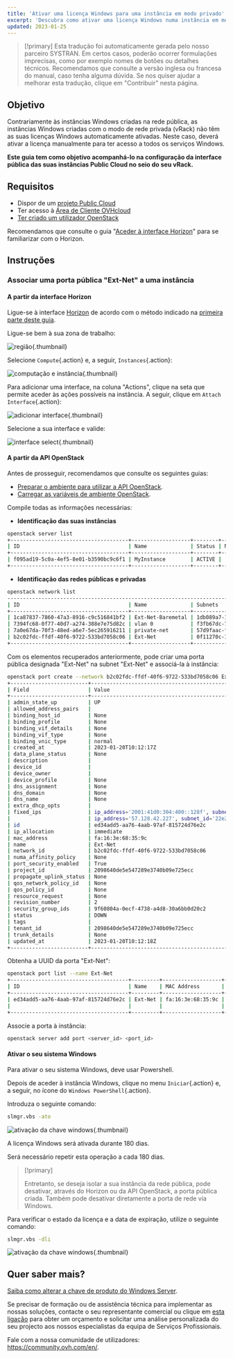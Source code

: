 ```yaml
---
title: 'Ativar uma licença Windows para uma instância em modo privado'
excerpt: 'Descubra como ativar uma licença Windows numa instância em modo privado'
updated: 2023-01-25
---
```


> [!primary]
> Esta tradução foi automaticamente gerada pelo nosso parceiro SYSTRAN. Em certos casos, poderão ocorrer formulações imprecisas, como por exemplo nomes de botões ou detalhes técnicos. Recomendamos que consulte a versão inglesa ou francesa do manual, caso tenha alguma dúvida. Se nos quiser ajudar a melhorar esta tradução, clique em "Contribuir" nesta página.
>

## Objetivo

Contrariamente às instâncias Windows criadas na rede pública, as instâncias Windows criadas com o modo de rede privada (vRack) não têm as suas licenças Windows automaticamente ativadas.
Neste caso, deverá ativar a licença manualmente para ter acesso a todos os serviços Windows.

**Este guia tem como objetivo acompanhá-lo na configuração da interface pública das suas instâncias Public Cloud no seio do seu vRack.**

## Requisitos

- Dispor de um [projeto Public Cloud](/pages/public_cloud/compute/create_a_public_cloud_project)
- Ter acesso à [Área de Cliente OVHcloud](/links/manager)
- [Ter criado um utilizador OpenStack](/pages/public_cloud/compute/create_and_delete_a_user)

Recomendamos que consulte o guia "[Aceder à interface Horizon](/pages/public_cloud/compute/introducing_horizon)" para se familiarizar com o Horizon.

## Instruções

### Associar uma porta pública "Ext-Net" a uma instância

#### A partir da interface Horizon

Ligue-se à interface [Horizon](https://horizon.cloud.ovh.net/auth/login/) de acordo com o método indicado na [primeira parte deste guia](/pages/public_cloud/public_cloud_network_services/getting-started-07-creating-vrack#interface-horizon).

Ligue-se bem à sua zona de trabalho:

![região](images/horizon1.png){.thumbnail}

Selecione `Compute`{.action} e, a seguir, `Instances`{.action}:

![computação e instância](images/horizon2.png){.thumbnail}

Para adicionar uma interface, na coluna "Actions", clique na seta que permite aceder às ações possíveis na instância. A seguir, clique em `Attach Interface`{.action}:

![adicionar interface](images/horizon3.png){.thumbnail}

Selecione a sua interface e valide:

![interface select](images/attachinterfacehorizon.png){.thumbnail}

#### A partir da API OpenStack

Antes de prosseguir, recomendamos que consulte os seguintes guias:

- [Preparar o ambiente para utilizar a API OpenStack](/pages/public_cloud/compute/prepare_the_environment_for_using_the_openstack_api).
- [Carregar as variáveis de ambiente OpenStack](/pages/public_cloud/compute/loading_openstack_environment_variables).

Compile todas as informações necessárias:

- **Identificação das suas instâncias**

```bash
openstack server list
+--------------------------------------+-------------------+--------+---------------------------------------------------------------------+----------------------------------------+----------+
| ID                                   | Name              | Status | Networks                                                            | Image                                  | Flavor   |
+--------------------------------------+-------------------+--------+---------------------------------------------------------------------+----------------------------------------+----------+
| f095ad19-5c0a-4ef5-8e01-b3590bc9c6f1 | MyInstance        | ACTIVE |                                                                     | Windows Server 2016 Standard (Desktop) | win-b2-7 |
+--------------------------------------+-------------------+--------+---------------------------------------------------------------------+----------------------------------------+----------+
```

- **Identificação das redes públicas e privadas**

```bash
openstack network list
-----------------------------------------------------------------------------------------+
| ID                                   | Name              | Subnets                                                                                                                                                                                                                                                                  |
+--------------------------------------+-------------------+--------------------------------------------------------------------------------------------------------------------------------------------------------------------------------------------------------------------------------------------------------------------------+
| 1ca87837-7860-47a3-8916-c9c516841bf2 | Ext-Net-Baremetal | 1db089a7-1bd9-449f-8e3b-4ea61e666320, 4a614403-b8aa-4291-bd59-0cb2c81c4deb                                                                                                                                                                                               |
| 7394fc68-0f77-40d7-a274-388e7e75d82c | vlan 0            | f3fb67dc-7419-49da-b26c-7f64c480eb63                                                                                                                                                                                                                                     |
| 7a0e67da-70f3-48ed-a6e7-5ec265916211 | private-net       | 57d9faac-f01c-43a2-8866-d9b1dd02cb9e, 5cb270a9-3795-4286-96fe-f3bfa3a328e5                                                                                                                                                                                               |
| b2c02fdc-ffdf-40f6-9722-533bd7058c06 | Ext-Net           | 0f11270c-1113-4d4f-98de-eba83445d962, 1a6c6b72-88e9-4e94-ac8b-61e6dbc4792c, 22e2d853-1b86-48f3-8596-9d12c7693dc7, 4aa6cac1-d5cd-4e25-b14b-7573aeabcab1, 7d6352a6-dbed-4628-a029-fcc3986ae7d6, 9f989c4b-c441-4678-b395-e082c300356e, b072b17b-ef1d-4881-98c7-e0d6a1c3dcea|
+--------------------------------------+-------------------+--------------------------------------------------------------------------------------------------------------------------------------------------------------------------------------------------------------------------------------------------------------------------+
```

Com os elementos recuperados anteriormente, pode criar uma porta pública designada "Ext-Net" na subnet "Ext-Net" e associá-la à instância:

```bash
openstack port create --network b2c02fdc-ffdf-40f6-9722-533bd7058c06 Ext-Net
+-------------------------+----------------------------------------------------------------------------------------+
| Field                   | Value                                                                                  |
+-------------------------+----------------------------------------------------------------------------------------+
| admin_state_up          | UP                                                                                     |
| allowed_address_pairs   |                                                                                        |
| binding_host_id         | None                                                                                   |
| binding_profile         | None                                                                                   |
| binding_vif_details     | None                                                                                   |
| binding_vif_type        | None                                                                                   |
| binding_vnic_type       | normal                                                                                 |
| created_at              | 2023-01-20T10:12:17Z                                                                   |
| data_plane_status       | None                                                                                   |
| description             |                                                                                        |
| device_id               |                                                                                        |
| device_owner            |                                                                                        |
| device_profile          | None                                                                                   |
| dns_assignment          | None                                                                                   |
| dns_domain              | None                                                                                   |
| dns_name                | None                                                                                   |
| extra_dhcp_opts         |                                                                                        |
| fixed_ips               | ip_address='2001:41d0:304:400::128f', subnet_id='4aa6cac1-d5cd-4e25-b14b-7573aeabcab1' |
|                         | ip_address='57.128.42.227', subnet_id='22e2d853-1b86-48f3-8596-9d12c7693dc7'           |
| id                      | ed34add5-aa76-4aab-97af-815724d76e2c                                                   |
| ip_allocation           | immediate                                                                              |
| mac_address             | fa:16:3e:68:35:9c                                                                      |
| name                    | Ext-Net                                                                                |
| network_id              | b2c02fdc-ffdf-40f6-9722-533bd7058c06                                                   |
| numa_affinity_policy    | None                                                                                   |
| port_security_enabled   | True                                                                                   |
| project_id              | 2098640de5e547289e3740b09e725ecc                                                       |
| propagate_uplink_status | None                                                                                   |
| qos_network_policy_id   | None                                                                                   |
| qos_policy_id           | None                                                                                   |
| resource_request        | None                                                                                   |
| revision_number         | 2                                                                                      |
| security_group_ids      | 9f60804a-0ecf-4738-a4d8-30a6bb0d20c2                                                   |
| status                  | DOWN                                                                                   |
| tags                    |                                                                                        |
| tenant_id               | 2098640de5e547289e3740b09e725ecc                                                       |
| trunk_details           | None                                                                                   |
| updated_at              | 2023-01-20T10:12:18Z                                                                   |
+-------------------------+----------------------------------------------------------------------------------------+
```

Obtenha a UUID da porta "Ext-Net":

```bash
openstack port list --name Ext-Net
+--------------------------------------+---------+-------------------+---------------------------------------------------------------------------------------+--------+
| ID                                   | Name    | MAC Address       | Fixed IP Addresses                                                                    | Status |
+--------------------------------------+---------+-------------------+---------------------------------------------------------------------------------------+--------+
| ed34add5-aa76-4aab-97af-815724d76e2c | Ext-Net | fa:16:3e:68:35:9c | ip_address='2001:41d0:304:400::128f', subnet_id='4aa6cac1-d5cd-4e25-b14b-7573aeabcab1'| DOWN   |
|                                      |         |                   | ip_address='57.128.42.227', subnet_id='22e2d853-1b86-48f3-8596-9d12c7693dc7'          |        |
+--------------------------------------+---------+-------------------+---------------------------------------------------------------------------------------+--------+
```

Associe a porta à instância:

```bash
openstack server add port <server_id> <port_id>
```

#### Ativar o seu sistema Windows

Para ativar o seu sistema Windows, deve usar Powershell.

Depois de aceder à instância Windows, clique no menu `Iniciar`{.action} e, a seguir, no ícone do `Windows PowerShell`{.action}.

Introduza o seguinte comando:

```bash
slmgr.vbs -ato
```

![ativação da chave windows](images/windowsactivation1.png){.thumbnail}

A licença Windows será ativada durante 180 dias.

Será necessário repetir esta operação a cada 180 dias.

> [!primary]
>
> Entretanto, se deseja isolar a sua instância da rede pública, pode desativar, através do Horizon ou da API OpenStack, a porta pública criada.
> Também pode desativar diretamente a porta de rede via Windows.
>

Para verificar o estado da licença e a data de expiração, utilize o seguinte comando:

```bash
slmgr.vbs -dli
```

![ativação da chave windows](images/windowsactivation2.png){.thumbnail}

## Quer saber mais?

[Saiba como alterar a chave de produto do Windows Server](/pages/bare_metal_cloud/dedicated_servers/windows_key).

Se precisar de formação ou de assistência técnica para implementar as nossas soluções, contacte o seu representante comercial ou clique em [esta ligação](/links/professional-services) para obter um orçamento e solicitar uma análise personalizada do seu projecto aos nossos especialistas da equipa de Serviços Profissionais.

Fale com a nossa comunidade de utilizadores: <https://community.ovh.com/en/>.